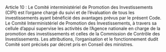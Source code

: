 Article 10 : Le Comité interministériel de Promotion des Investissements (CIPI) est l’organe chargé du suivi et de l’évaluation de tous les investissements ayant bénéficié des avantages prévus par le présent Code.
Le Comité Interministériel de Promotion des Investissements, à travers sa cellule d’appui supervise les activités de l’Agence nationale en charge de la promotion des investissements et celles de la Commission de Contrôle des Investissements.
Les attributions, l’organisation et le fonctionnement dudit Comité sont précisés par décret pris en Conseil des ministres.
